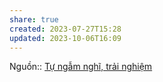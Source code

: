 ```yaml
---
share: true
created: 2023-07-27T15:28
updated: 2023-10-06T16:09
---
```

Nguồn:: [Tự ngẫm nghĩ, trải nghiệm](../../../../../%E2%9A%A1Hi%E1%BB%83u%20bi%E1%BA%BFt%20s%C3%A2u/%CE%9E%20Ngu%E1%BB%93n/T%E1%BB%B1%20ng%E1%BA%ABm%20ngh%C4%A9,%20tr%E1%BA%A3i%20nghi%E1%BB%87m.md)
